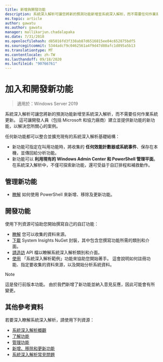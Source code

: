 ```yaml
---
title: 新增與開發功能
description: 系統深入解析可讓您將新的預測功能新增至系統深入解析，而不需要任何作業系統更新。 這可讓開發人員（包括 Microsoft 和協力廠商）建立並提供新功能的新功能，以解決您所關心的案例。 新的功能可以指定要收集和分析的自訂資料，也可以整合現有的系統深入解析管理平面。
ms.topic: article
author: gawatu
ms.author: gawatu
manager: mallikarjun.chadalapaka
ms.date: 7/31/2018
ms.openlocfilehash: d85016fd3f338ab87d6516815ee04c652875bdf5
ms.sourcegitcommit: 5344adcf9c0462561a4f9d47d80afc1d095a5b13
ms.translationtype: MT
ms.contentlocale: zh-TW
ms.lasthandoff: 09/18/2020
ms.locfileid: "90766761"
---
```

# <a name="adding-and-developing-new-capabilities"></a>加入和開發新功能

>適用於：Windows Server 2019

系統深入解析可讓您將新的預測功能新增至系統深入解析，而不需要任何作業系統更新。 這可讓開發人員（包括 Microsoft 和協力廠商）建立並提供新功能的新功能，以解決您所關心的案例。

任何新功能都可以整合並擴充現有的系統深入解析基礎結構：

- 新功能可指定在叫用功能時，將收集的 **任何效能計數器或系統事件**、保存在本機，並傳回給分析功能。
- 新功能可以 **利用現有的 Windows Admin Center 和 PowerShell 管理平面**。 在系統深入解析中，不僅可探索新功能，還可受益于自訂排程和補救動作。

## <a name="manage-new-capabilities"></a>管理新功能
- [瞭解](add-remove-update-capabilities.md) 如何使用 PowerShell 來新增、移除及更新功能。

## <a name="develop-a-capability"></a>開發功能
使用下列資源可協助您開始撰寫自己的自訂功能：
- [瞭解](data-sources.md) 您可以收集的資料來源。
- [下載](https://www.nuget.org/packages/Microsoft.WindowsServer.SystemInsights/) System Insights NuGet 封裝，其中包含您撰寫功能所需的類別和介面。
- [請造訪](/dotnet/api/microsoft.systeminsights.capability) API 檔以瞭解系統深入解析類別和介面。
- [使用](https://aka.ms/systeminsights-samplecapability) 「系統深入解析範例」功能來協助您開始著手。 這會說明如何註冊功能、指定要收集的資料來源，以及開始分析系統資料。

>[!NOTE]
>這是發行前版本功能。 由於我們新增了新功能並納入意見反應，因此可能會有所變更。

## <a name="additional-references"></a>其他參考資料
若要深入瞭解系統深入解析，請使用下列資源：

- [系統深入解析概觀](overview.md)
- [了解功能](understanding-capabilities.md)
- [管理功能](managing-capabilities.md)
- [新增、移除和更新功能](add-remove-update-capabilities.md)
- [系統深入解析常見問題](faq.md)